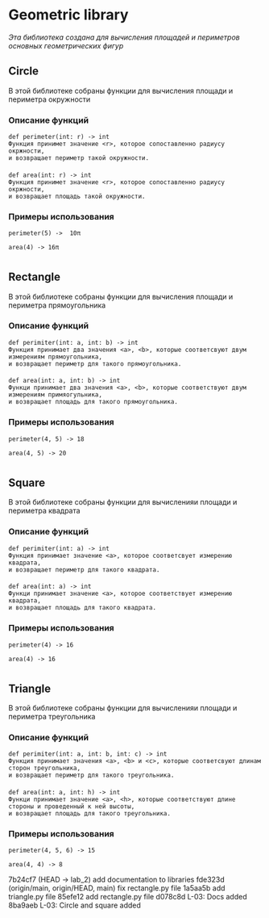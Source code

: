 # Geometric library
*Эта библиотека создана для вычисления площадей 
и периметров основных геометрических фигур*

## Circle
В этой библиотеке собраны функции для вычисления площади
и периметра окружности

### Описание функций
    def perimeter(int: r) -> int
    Функция принимет значение <r>, которое сопоставленно радиусу окржности,
    и возвращает периметр такой окружности.
####
    def area(int: r) -> int
    Функция принимет значение <r>, которое сопоставленно радиусу окржности,
    и возвращает площадь такой окружности.

### Примеры использования
    perimeter(5) ->  10π

    area(4) -> 16π
#
## Rectangle
В этой библиотеке собраны функции для вычисления площади и периметра прямоугольника

### Описание функций
    def perimiter(int: a, int: b) -> int
    Функция принимает два значения <a>, <b>, которые соответсвуют двум измерениям прямоугольника,
    и возвращает периметр для такого прямоугольника.
####
    def area(int: a, int: b) -> int
    Функци принимает два значения <a>, <b>, которые соответствуют двум измерениям примяогульника,
    и возвращает площадь для такого прямоугольника.
### Примеры использования
    perimeter(4, 5) -> 18

    area(4, 5) -> 20
#
## Square
В этой библиотеке собраны функции для вычисленияи площади и периметра квадрата
### Описание функций
    def perimiter(int: a) -> int
    Функция принимает значение <a>, которое соответсвует измерению квадрата,
    и возвращает периметр для такого квадрата.
####
    def area(int: a) -> int
    Функци принимает значение <a>, которое соответствует измерению квадрата,
    и возвращает площадь для такого квадрата.
### Примеры использования
    perimeter(4) -> 16

    area(4) -> 16
#
## Triangle
В этой библиотеке собраны функции для вычисленияи площади и периметра треугольника
### Описание функций
    def perimiter(int: a, int: b, int: c) -> int
    Функция принимает значения <a>, <b> и <c>, которые соответсвуют длинам сторон треугольника,
    и возвращает периметр для такого треугольника.
####
    def area(int: a, int: h) -> int
    Функци принимает значение <a>, <h>, которые соответствуют длине стороны и проведенный к ней высоты,
    и возвращает площадь для такого треугольника.
### Примеры использования
    perimeter(4, 5, 6) -> 15

    area(4, 4) -> 8
7b24cf7 (HEAD -> lab_2) add documentation to libraries
fde323d (origin/main, origin/HEAD, main) fix rectangle.py file
1a5aa5b add triangle.py file
85efe12 add rectangle.py file
d078c8d L-03: Docs added
8ba9aeb L-03: Circle and square added

